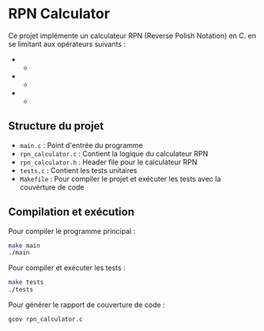 # RPN Calculator

Ce projet implémente un calculateur RPN (Reverse Polish Notation) en C.
en se limitant aux opérateurs suivants :
- +
- -
- *


## Structure du projet

- `main.c` : Point d'entrée du programme
- `rpn_calculator.c` : Contient la logique du calculateur RPN
- `rpn_calculator.h` : Header file pour le calculateur RPN
- `tests.c` : Contient les tests unitaires
- `Makefile` : Pour compiler le projet et exécuter les tests avec la couverture de code

## Compilation et exécution

Pour compiler le programme principal :

```sh
make main
./main
```
Pour compiler et exécuter les tests :
```sh
make tests
./tests
```
Pour générer le rapport de couverture de code :
```sh
gcov rpn_calculator.c
```
